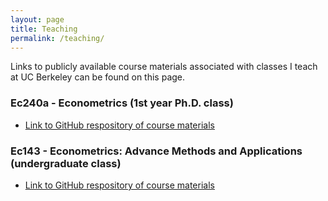 ```yaml
---
layout: page
title: Teaching
permalink: /teaching/
---
```


Links to publicly available course materials associated with classes I teach at UC Berkeley can be found on this page.

### Ec240a - Econometrics (1st year Ph.D. class)
* [Link to GitHub respository of course materials](https://github.com/bryangraham/Ec240a)

### Ec143 - Econometrics: Advance Methods and Applications (undergraduate class)
* [Link to GitHub respository of course materials](https://github.com/bryangraham/Ec143_Spring2023)